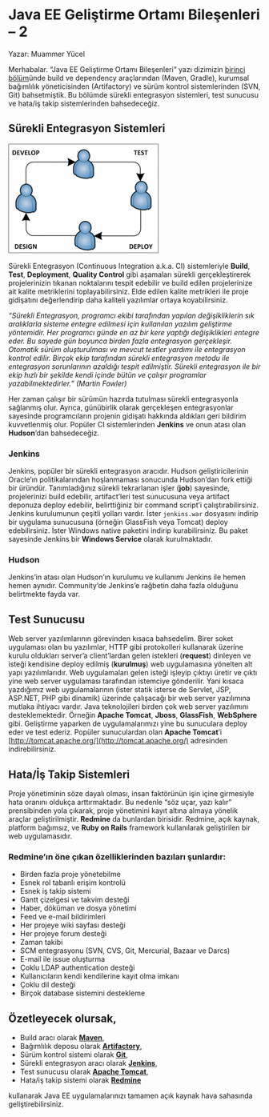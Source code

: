 # Java EE Geliştirme Ortamı Bileşenleri – 2

Yazar: Muammer Yücel

Merhabalar. “Java EE Geliştirme Ortamı Bileşenleri” yazı dizimizin [birinci bölüm](http://blog.harezmi.com.tr/java-ee-gelistirme-ortami-bilesenleri-1/)ünde build ve dependency araçlarından 
(Maven, Gradle), kurumsal bağımlılık yöneticisinden (Artifactory) ve sürüm kontrol sistemlerinden (SVN, Git) bahsetmiştik. 
Bu bölümde sürekli entegrasyon sistemleri, test sunucusu ve hata/iş takip sistemlerinden bahsedeceğiz.

## Sürekli Entegrasyon Sistemleri

![](images/continious_integration_systems.png)

Sürekli Entegrasyon (Continuous Integration a.k.a. CI) sistemleriyle **Build**, **Test**, **Deployment**, 
**Quality Control** gibi aşamaları sürekli gerçekleştirerek projelerinizin tıkanan noktalarını tespit edebilir ve build 
edilen projelerinize ait kalite metriklerini toplayabilirsiniz. Elde edilen kalite metrikleri ile proje gidişatını 
değerlendirip daha kaliteli yazılımlar ortaya koyabilirsiniz. 

_“Sürekli Entegrasyon, programcı ekibi tarafından yapılan 
değişikliklerin sık aralıklarla sisteme entegre edilmesi için kullanılan yazılım geliştirme yöntemidir. Her programcı 
günde en az bir kere yaptığı değişiklikleri entegre eder. Bu sayede gün boyunca birden fazla entegrasyon gerçekleşir. 
Otomatik sürüm oluşturulması ve mevcut testler yardımı ile entegrasyon kontrol edilir. Birçok ekip tarafından sürekli 
entegrasyon metodu ile entegrasyon sorunlarının azaldığı tespit edilmiştir. Sürekli entegrasyon ile bir ekip hızlı bir 
şekilde kendi içinde bütün ve çalışır programlar yazabilmektedirler.” (Martin Fowler)_

Her zaman çalışır bir sürümün hazırda tutulması sürekli entegrasyonla sağlanmış olur. Ayrıca, günübirlik olarak gerçekleşen 
entegrasyonlar sayesinde programcıların projenin gidişatı hakkında aldıkları geri bildirim kuvvetlenmiş olur. Popüler CI 
sistemlerinden **Jenkins** ve onun atası olan **Hudson**’dan bahsedeceğiz.

### Jenkins
Jenkins, popüler bir sürekli entegrasyon aracıdır. Hudson geliştiricilerinin Oracle’ın politikalarından hoşlanmaması 
sonucunda Hudson’dan fork ettiği bir üründür. Tanımladığınız sürekli tekrarlanan işler (**job**) sayesinde, projelerinizi 
build edebilir, artifact’leri test sunucusuna veya artifact deponuza deploy edebilir, belirttiğiniz bir command script’i 
çalıştırabilirsiniz. Jenkins kurulumunun çeşitli yolları vardır. İster `jenkins.war` dosyasını indirip bir uygulama 
sunucusuna (örneğin GlassFish veya Tomcat) deploy edebilirsiniz. İster Windows native paketini indirip kurabilirsiniz. 
Bu paket sayesinde Jenkins bir **Windows Service** olarak kurulmaktadır.

### Hudson
Jenkins’in atası olan Hudson’ın kurulumu ve kullanımı Jenkins ile hemen hemen aynıdır. Community’de Jenkins’e rağbetin 
daha fazla olduğunu belirtmekte fayda var.

## Test Sunucusu
Web server yazılımlarının görevinden kısaca bahsedelim. Birer soket uygulaması olan bu yazılımlar, HTTP gibi protokolleri 
kullanarak üzerine kurulu oldukları server’a client’lardan gelen istekleri (**request**) dinleyen ve isteği kendisine 
deploy edilmiş (**kurulmuş**) web uygulamasına yönelten alt yapı yazılımlarıdır. Web uygulamaları gelen isteği işleyip 
çıktıyı üretir ve çıktı yine web server uygulaması tarafından istemciye gönderilir. Yani kısaca yazdığımız web 
uygulamalarının (ister statik isterse de Servlet, JSP, ASP.NET, PHP gibi dinamik) üzerinde çalışacağı bir web server 
yazılımına mutlaka ihtiyacı vardır. Java teknolojileri birden çok web server yazılımını desteklemektedir. Örneğin 
**Apache Tomcat**, **Jboss**, **GlassFish**, **WebSphere** gibi. Geliştirme yaparken de uygulamalarımızı yine bu sunuculara
deploy eder ve test ederiz. Popüler sunuculardan olan **Apache Tomcat**’i [http://tomcat.apache.org/](http://tomcat.apache.org/) 
adresinden indirebilirsiniz.

## Hata/İş Takip Sistemleri
Proje yönetiminin söze dayalı olması, insan faktörünün işin içine girmesiyle hata oranını oldukça arttırmaktadır. Bu nedenle
“söz uçar, yazı kalır” prensibinden yola çıkarak, proje yönetimini kayıt altına almaya yönelik araçlar geliştirilmiştir. 
**Redmine** da bunlardan birisidir. Redmine, açık kaynak, platform bağımsız, ve **Ruby on Rails** framework kullanılarak 
geliştirilen bir web uygulamasıdır.

### Redmine’ın öne çıkan özelliklerinden bazıları şunlardır:
- Birden fazla proje yönetebilme
- Esnek rol tabanlı erişim kontrolü
- Esnek iş takip sistemi
- Gantt çizelgesi ve takvim desteği
- Haber, döküman ve dosya yönetimi
- Feed ve e-mail bildirimleri
- Her projeye wiki sayfası desteği
- Her projeye forum desteği
- Zaman takibi
- SCM entegrasyonu (SVN, CVS, Git, Mercurial, Bazaar ve Darcs)
- E-mail ile issue oluşturma
- Çoklu LDAP authentication desteği
- Kullanıcıların kendi kendilerine kayıt olma imkanı
- Çoklu dil desteği
- Birçok database sistemini destekleme

## Özetleyecek olursak,
- Build aracı olarak [**Maven**](http://maven.apache.org/),
- Bağımlılık deposu olarak [**Artifactory**](http://www.jfrog.com/home/v_artifactory_opensource_overview),
- Sürüm kontrol sistemi olarak [**Git**](http://git-scm.com/),
- Sürekli entegrasyon aracı olarak [**Jenkins**](http://jenkins-ci.org/),
- Test sunucusu olarak [**Apache Tomcat**](http://tomcat.apache.org/),
- Hata/iş takip sistemi olarak [**Redmine**](http://www.redmine.org/)

kullanarak Java EE uygulamalarınızı tamamen açık kaynak hava sahasında geliştirebilirsiniz.
